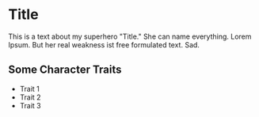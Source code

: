# Title

This is a text about my superhero "Title." She can name everything. Lorem Ipsum. But her real weakness ist free formulated text. Sad.

## Some Character Traits

- Trait 1
- Trait 2
- Trait 3